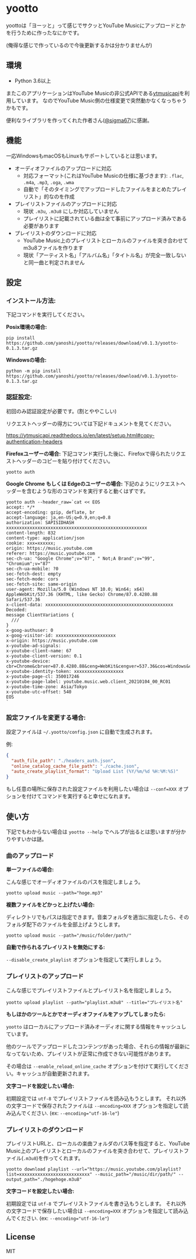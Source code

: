 # yootto

yoottoは「ヨーッと」って感じでサクッとYouTube Musicにアップロードとかを行うために作ったなにかです。

(俺得な感じで作っているので今後更新するかは分かりませんが)

## 環境

- Python 3.6以上

またこのアプリケーションはYouTube Musicの非公式APIである[ytmusicapi](https://github.com/sigma67/ytmusicapi)を利用しています。
なのでYouTube Music側の仕様変更で突然動かなくなっちゃうかもです。

便利なライブラリを作ってくれた作者さん([@sigma67](https://github.com/sigma67))に感謝。


## 機能

一応WindowsもmacOSもLinuxもサポートしているとは思います。

- オーディオファイルのアップロードに対応
  - 対応フォーマット(これはYouTube Musicの仕様に基づきます): `.flac`, `.m4a`, `.mp3`, `.oga`, `.wma`
  - 自動で「そのタイミングでアップロードしたファイルをまとめたプレイリスト」的なのを作成
- プレイリストファイルのアップロードに対応
  - 現状 `.m3u`, `.m3u8` にしか対応していません
  - プレイリストに記載されている曲は全て事前にアップロード済みである必要があります
- プレイリストのダウンロードに対応
  - YouTube Music上のプレイリストとローカルのファイルを突き合わせてm3u8ファイルを作ります
  - 現状「アーティスト名」「アルバム名」「タイトル名」が完全一致しないと同一曲と判定されません

## 設定

### インストール方法:

下記コマンドを実行してください。

**Posix環境の場合:**

```
pip install https://github.com/yanoshi/yootto/releases/download/v0.1.3/yootto-0.1.3.tar.gz
```

**Windowsの場合:**

```
python -m pip install https://github.com/yanoshi/yootto/releases/download/v0.1.3/yootto-0.1.3.tar.gz
```

### 認証設定:

初回のみ認証設定が必要です。(割とややこしい)

リクエストヘッダーの得方については下記ドキュメントを見てください。

https://ytmusicapi.readthedocs.io/en/latest/setup.html#copy-authentication-headers


**Firefoxユーザーの場合:** 下記コマンド実行した後に、Firefoxで得られたリクエストヘッダーのコピーを貼り付けてください。

```
yootto auth
```

**Google Chrome もしくは Edgeのユーザーの場合:** 下記のようにリクエストヘッダーを含むような形のコマンドを実行すると動くはずです。

```
yootto auth --header_raw=`cat << EOS
accept: */*
accept-encoding: gzip, deflate, br
accept-language: ja,en-US;q=0.9,en;q=0.8
authorization: SAPISIDHASH xxxxxxxxxxxxxxxxxxxxxxxxxxxxxxxxxxxxxxxxxxxxxxxxxxxxxx
content-length: 832
content-type: application/json
cookie: xxx=xxxxxx;
origin: https://music.youtube.com
referer: https://music.youtube.com
sec-ch-ua: "Google Chrome";v="87", " Not;A Brand";v="99", "Chromium";v="87"
sec-ch-ua-mobile: ?0
sec-fetch-dest: empty
sec-fetch-mode: cors
sec-fetch-site: same-origin
user-agent: Mozilla/5.0 (Windows NT 10.0; Win64; x64) AppleWebKit/537.36 (KHTML, like Gecko) Chrome/87.0.4280.88 Safari/537.36
x-client-data: xxxxxxxxxxxxxxxxxxxxxxxxxxxxxxxxxxxxxxxxxxxxxxxxx
Decoded:
message ClientVariations {
  ///
}
x-goog-authuser: 0
x-goog-visitor-id: xxxxxxxxxxxxxxxxxxxxxxx
x-origin: https://music.youtube.com
x-youtube-ad-signals: 
x-youtube-client-name: 67
x-youtube-client-version: 0.1
x-youtube-device: cbr=Chrome&cbrver=87.0.4280.88&ceng=WebKit&cengver=537.36&cos=Windows&cosver=10.0&cplatform=DESKTOP
x-youtube-identity-token: xxxxxxxxxxxxxxxxxxx
x-youtube-page-cl: 350017246
x-youtube-page-label: youtube.music.web.client_20210104_00_RC01
x-youtube-time-zone: Asia/Tokyo
x-youtube-utc-offset: 540
EOS
`
```

### 設定ファイルを変更する場合:

設定ファイルは `~/.yootto/config.json` に自動で生成されます。

例: 

```json
{
  "auth_file_path": "./headers_auth.json",
  "online_catalog_cache_file_path": "./cache.json",
  "auto_create_playlist_format": "Upload List (%Y/%m/%d %H:%M:%S)"
}
```

もし任意の場所に保存された設定ファイルを利用したい場合は `--conf=XXX` オプションを付けてコマンドを実行すると幸せになれます。


## 使い方

下記でもわからない場合は `yootto --help` でヘルプが出るとは思いますが分かりやすいかは謎。

### 曲のアップロード

**単一ファイルの場合:**

こんな感じでオーディオファイルのパスを指定しましょう。

```
yootto upload music --path="hoge.mp3"
```

**複数ファイルをどかっと上げたい場合:**

ディレクトリでもパスは指定できます。音楽フォルダを適当に指定したら、そのフォルダ配下のファイルを全部上げようとします。

```
yootto upload music --path="/music/folder/path/"
```

**自動で作られるプレイリストを無効にする:**

`--disable_create_playlist` オプションを指定して実行しましょう。


### プレイリストのアップロード

こんな感じでプレイリストファイルとプレイリスト名を指定しましょう。

```
yootto upload playlist --path="playlist.m3u8" --title="プレイリスト名"
```

**もしほかのツールとかでオーディオファイルをアップしてしまったら:**

`yootto` はローカルにアップロード済みオーディオに関する情報をキャッシュしています。

他のツールでアップロードしたコンテンツがあった場合、それらの情報が最新になってないため、プレイリストが正常に作成できない可能性があります。

その場合は `--enable_reload_online_cache` オプションを付けて実行してください。キャッシュが自動更新されます。

**文字コードを設定したい場合:**

初期設定では `utf-8` でプレイリストファイルを読み込もうとします。
それ以外の文字コードで保存されたファイルは `--encoding=XXX` オプションを指定して読み込んでください. (ex: `--encoding="utf-16-le"`)


### プレイリストのダウンロード

プレイリストURLと、ローカルの楽曲フォルダのパス等を指定すると、YouTube Music上のプレイリストとローカルのファイルを突き合わせて、プレイリストファイル(`.m3u8`)を作ってくれます。

```
yootto download playlist --url="https://music.youtube.com/playlist?list=xxxxxxxxxxxxxxxxxxxxxxxxxxx" --music_path="/music/dir/path/" --output_path="./hogehoge.m3u8"
```

**文字コードを設定したい場合:**

初期設定では `utf-8` でプレイリストファイルを書き込もうとします。
それ以外の文字コードで保存したい場合は `--encoding=XXX` オプションを指定して読み込んでください. (ex: `--encoding="utf-16-le"`)


## License

MIT
